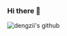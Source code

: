 ### Hi there 👋

![dengzii's github](https://github-readme-stats.vercel.app/api?username=dengzii&show_icons=true&title_color=128c50&icon_color=589b7a&text_color=555555&bg_color=DDDDDD)

<!--
**dengzii/dengzii** is a ✨ _special_ ✨ repository because its `README.md` (this file) appears on your GitHub profile.


- 🔭 I’m currently working on ...
- 🌱 I’m currently learning ...
- 👯 I’m looking to collaborate on ...
- 🤔 I’m looking for help with ...
- 💬 Ask me about ...
- 📫 How to reach me: ...
- 😄 Pronouns: ...
- ⚡ Fun fact: ...
-->
